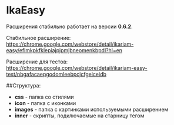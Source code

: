 # IkaEasy
Расширения стабильно работает на версии **0.6.2**.

Стабильное расширение: https://chrome.google.com/webstore/detail/ikariam-easy/eflmkpkfklepiajpjpmjbneomenkbpdl?hl=en

Расширение для тестов: https://chrome.google.com/webstore/detail/ikariam-easy-test/nbgafacaepgodomleebpcjcfgeiceidb

##Структура:
* **css**     - папка со стилями
* **icon**    - папка с иконками
* **images**  - папка с картинками используемыми расширением
* **inner**   - скрипты, подключаемые на старницу тегом <script>
* **langs**   - языки
* **page**    - папка со скрипатами отвечающими за действия на страницах
* **zJS**     - "движок"

##Добавление нового скрипта
Создаете файт с произвольным именем в папке `page`.

Заполняете файл:

        if (typeof zJS == "undefined") {
            zJS = {};
        }

        if (typeof zJS.Page == "undefined") {
            zJS.Page = {};
        }

        zJS.Page.TEMPLATE_ID = {
            dont_refresh : false,

            init : function() {

            },

            refresh : function() {

            }
        };

`zJS.Page.TEMPLATE_ID` - заместо `TEMPLATE_ID` необходимо указать значение переменной `ikariam.templateView.id` или
`ikariam.backgroundView.id`, по изменении которой должен вызваться этот скрипт.

И в завершении, прописываете его в `manifest.json`, в конец очень длиной строки, к которой уже прописаны остальные файлы.


##Принцип работы
Все скрипты отвечающие за работу на той или иной странице игры находятся в папке `page`.

Скрипт `__common.js` выполняется на каждой странице.

Все остальные скрипты выполняются по мере необходимости, в зависимости от значения переменный `ikariam.templateView.id` и `ikariam.backgroundView.id`.


###Принцип работы скрипта
Переменная `dont_refresh` определяет, нужно ли переинициализировать скрипт, при обновлении шаблона.

функция `init` вызаывается для инициализации скрипта, когда этот скрипт вызван для работы.

Функция `refresh` вызывается при обновлении скрипта (например смена города, или по timeout-у).


##Добавление скриптов
При добавлении (удалении, перемещении, переименовывании) файлов скриптов, необходимо добавить информацию об этом в файл `manifest.json`

##Добавление изображений
При добавлении (удалении, перемещении, переименовывании) файлов с картинками в папке `image`, необходимо добавить информацию об этом в файл `manifest.json`


